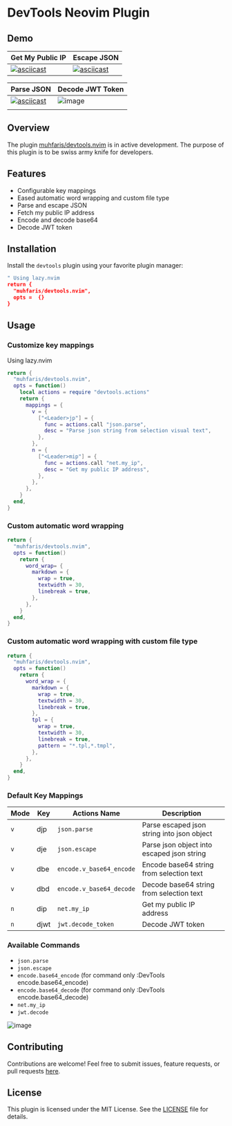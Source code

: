 # DevTools Neovim Plugin

## Demo

| Get My Public IP                                                                                                         | Escape JSON                                                                                                              |
| ------------------------------------------------------------------------------------------------------------------------ | ------------------------------------------------------------------------------------------------------------------------ |
| [![asciicast](https://asciinema.org/a/9Gs6j4HPcbXYdmVgR97f13I0J.svg)](https://asciinema.org/a/9Gs6j4HPcbXYdmVgR97f13I0J) | [![asciicast](https://asciinema.org/a/wdd7vhRRuBNT2Yi3j6Om8DgGx.svg)](https://asciinema.org/a/wdd7vhRRuBNT2Yi3j6Om8DgGx) |

| Parse JSON                                                                                                               | Decode JWT Token                                                                          |
| ------------------------------------------------------------------------------------------------------------------------ | ----------------------------------------------------------------------------------------- |
| [![asciicast](https://asciinema.org/a/5bTwLmv5TCffq4xgGrkOIQYiP.svg)](https://asciinema.org/a/5bTwLmv5TCffq4xgGrkOIQYiP) | ![image](https://github.com/user-attachments/assets/3bb9f0f7-7423-4b86-92b3-c19405021565) |
|                                                                                                                          |

## Overview

The plugin [muhfaris/devtools.nvim](https://github.com/muhfaris/devtools.nvim) is in active development. The purpose of this plugin is to be swiss army knife for developers.

## Features

- Configurable key mappings
- Eased automatic word wrapping and custom file type
- Parse and escape JSON
- Fetch my public IP address
- Encode and decode base64
- Decode JWT token

## Installation

Install the `devtools` plugin using your favorite plugin manager:

```lua
" Using lazy.nvim
return {
  "muhfaris/devtools.nvim",
  opts =  {}
}
```

## Usage

### Customize key mappings

Using lazy.nvim

```lua
return {
  "muhfaris/devtools.nvim",
  opts = function()
    local actions = require "devtools.actions"
    return {
      mappings = {
        v = {
          ["<Leader>jp"] = {
            func = actions.call "json.parse",
            desc = "Parse json string from selection visual text",
          },
        },
        n = {
          ["<Leader>mip"] = {
            func = actions.call "net.my_ip",
            desc = "Get my public IP address",
          },
        },
      },
    }
  end,
}
```

### Custom automatic word wrapping

```lua
return {
  "muhfaris/devtools.nvim",
  opts = function()
    return {
      word_wrap= {
        markdown = {
          wrap = true,
          textwidth = 30,
          linebreak = true,
        },
      },
    }
  end,
}
```

### Custom automatic word wrapping with custom file type

```lua
return {
  "muhfaris/devtools.nvim",
  opts = function()
    return {
      word_wrap = {
        markdown = {
          wrap = true,
          textwidth = 30,
          linebreak = true,
        },
        tpl = {
          wrap = true,
          textwidth = 30,
          linebreak = true,
          pattern = "*.tpl,*.tmpl",
        },
      },
    }
  end,
}
```

### Default Key Mappings

| Mode | Key                  | Actions Name             | Description                                |
| ---- | -------------------- | ------------------------ | ------------------------------------------ |
| `v`  | <Leader><Leader>djp  | `json.parse`             | Parse escaped json string into json object |
| `v`  | <Leader><Leader>dje  | `json.escape`            | Parse json object into escaped json string |
| `v`  | <Leader><Leader>dbe  | `encode.v_base64_encode` | Encode base64 string from selection text   |
| `v`  | <Leader><Leader>dbd  | `encode.v_base64_decode` | Decode base64 string from selection text   |
| `n`  | <Leader><Leader>dip  | `net.my_ip`              | Get my public IP address                   |
| `n`  | <Leader><Leader>djwt | `jwt.decode_token`       | Decode JWT token                           |

### Available Commands

- `json.parse`
- `json.escape`
- `encode.base64_encode` (for command only :DevTools encode.base64_encode)
- `encode.base64_decode` (for command only :DevTools encode.base64_decode)
- `net.my_ip`
- `jwt.decode`

![image](https://github.com/user-attachments/assets/f7cb4898-b929-47fc-8416-ebd1fa03e795)

## Contributing

Contributions are welcome! Feel free to submit issues, feature requests, or pull requests [here](https://github.com/username/devtools).

## License

This plugin is licensed under the MIT License. See the [LICENSE](./LICENSE) file for details.
